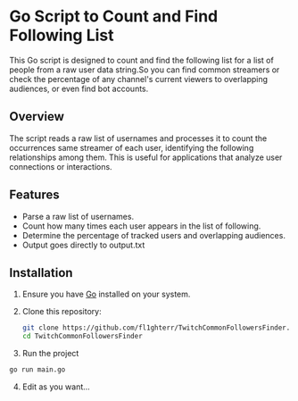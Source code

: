 # Go Script to Count and Find Following List

This Go script is designed to count and find the following list for a list of people from a raw user data string.So you can find common streamers or check the percentage of any channel's current viewers to overlapping audiences, or even find bot accounts.

## Overview

The script reads a raw list of usernames and processes it to count the occurrences same streamer of each user, identifying the following relationships among them. This is useful for applications that analyze user connections or interactions.

## Features

- Parse a raw list of usernames.
- Count how many times each user appears in the list of following.
- Determine the percentage of tracked users and overlapping audiences.
- Output goes directly to output.txt

## Installation

1. Ensure you have [Go](https://golang.org/dl/) installed on your system.

2. Clone this repository:

   ```bash
   git clone https://github.com/fl1ghterr/TwitchCommonFollowersFinder.git
   cd TwitchCommonFollowersFinder
   ```
3. Run the project
  ```bash
  go run main.go
  ```

4. Edit as you want...
